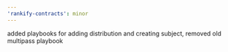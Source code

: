 ```yaml
---
'rankify-contracts': minor
---
```


added playbooks for adding distribution and creating subject, removed old multipass playbook
